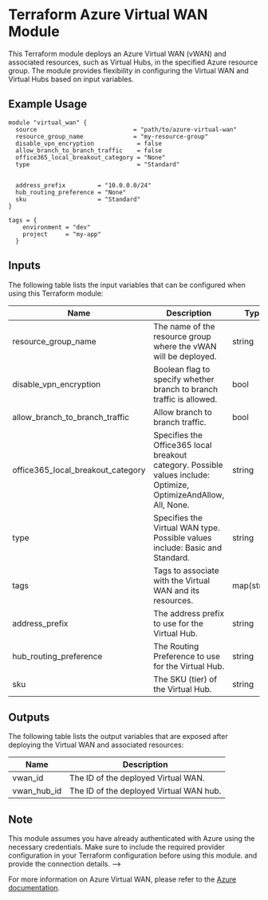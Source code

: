 # Terraform Azure Virtual WAN Module

This Terraform module deploys an Azure Virtual WAN (vWAN) and associated resources, such as Virtual Hubs, in the specified Azure resource group. The module provides flexibility in configuring the Virtual WAN and Virtual Hubs based on input variables.

## Example Usage

```hcl
module "virtual_wan" {
  source                           = "path/to/azure-virtual-wan"
  resource_group_name              = "my-resource-group"
  disable_vpn_encryption            = false
  allow_branch_to_branch_traffic    = false
  office365_local_breakout_category = "None"
  type                              = "Standard"
  

  address_prefix         = "10.0.0.0/24"
  hub_routing_preference = "None"
  sku                    = "Standard"
}

tags = {
    environment = "dev"
    project     = "my-app"
  }
```

## Inputs

The following table lists the input variables that can be configured when using this Terraform module:

| Name                                | Description                                           | Type           | Default | Required |
|-------------------------------------|-------------------------------------------------------|----------------|---------|----------|
| resource_group_name                 | The name of the resource group where the vWAN will be deployed. | string         | N/A     | Yes      |
| disable_vpn_encryption              | Boolean flag to specify whether branch to branch traffic is allowed. | bool           | false   | No       |
| allow_branch_to_branch_traffic      | Allow branch to branch traffic.                     | bool           | false   | No       |
| office365_local_breakout_category   | Specifies the Office365 local breakout category. Possible values include: Optimize, OptimizeAndAllow, All, None. | string | "None"  | No       |
| type                                | Specifies the Virtual WAN type. Possible values include: Basic and Standard. | string     | "Standard" | No       |
| tags                                | Tags to associate with the Virtual WAN and its resources. | map(string)  | {}    | No       |
| address_prefix                      | The address prefix to use for the Virtual Hub.      | string         | N/A     | Yes      |
| hub_routing_preference              | The Routing Preference to use for the Virtual Hub.   | string         | "None"  | No       |
| sku                                 | The SKU (tier) of the Virtual Hub.                   | string         | N/A     | Yes      |
## Outputs

The following table lists the output variables that are exposed after deploying the Virtual WAN and associated resources:

| Name          | Description                                           |
|---------------|-------------------------------------------------------|
| vwan_id       | The ID of the deployed Virtual WAN.                  |
| vwan_hub_id   | The ID of the deployed Virtual WAN hub.              |

## Note

This module assumes you have already authenticated with Azure using the necessary credentials. Make sure to include the required provider configuration in your Terraform configuration before using this module. and provide the connection details. 
-->

For more information on Azure Virtual WAN, please refer to the [Azure documentation](https://docs.microsoft.com/en-us/azure/virtual-wan/).